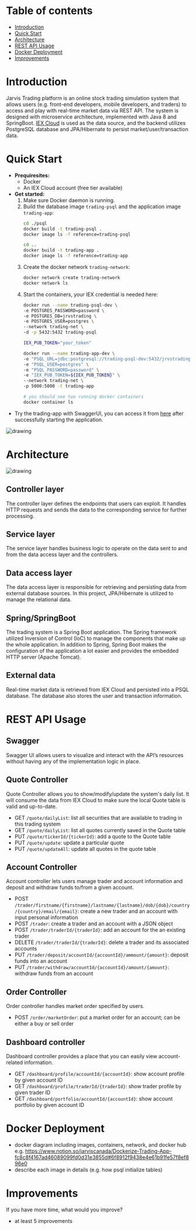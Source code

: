 # Table of contents
* [Introduction](#Introduction)
* [Quick Start](#Quick-Start)
* [Architecture](#Architecture)
* [REST API Usage](#REST-API-Usage)
* [Docker Deployment](#Docker-Deplotment)
* [Improvements](#Improvements)

# Introduction
Jarvis Trading platform is an online stock trading simulation system that allows users (e.g. front-end developers, mobile developers, and traders) to access and play with real-time market data via REST API. The system is designed with microservice architecture, implemented with Java 8 and SpringBoot. [IEX Cloud](https://iexcloud.io/) is used as the data source, and the backend utilizes PostgreSQL database and JPA/Hibernate to persist market/user/transaction data.

# Quick Start
- **Prequiresites:**
	- Docker
	- An IEX Cloud account (free tier available)
- **Get started:**
	1. Make sure Docker daemon is running.
	2. Build the database image `trading-psql` and the application image `trading-app`:
		``` sh
		cd ./psql
		docker build -t trading-psql .
		docker image ls -f reference=trading-psql

		cd ..
		docker build -t trading-app .
		docker image ls -f reference=trading-app
		```
	3. Create the docker network `trading-network`:
		``` sh
		docker network create trading-network
		docker network ls
		```
  	4. Start the containers, your IEX credential is needed here: 
		```sh
		docker run --name trading-psql-dev \
		-e POSTGRES_PASSWORD=password \
		-e POSTGRES_DB=jrvstrading \
		-e POSTGRES_USER=postgres \
		--network trading-net \
		-d -p 5432:5432 trading-psql

		IEX_PUB_TOKEN="your_token"

		docker run --name trading-app-dev \
		-e "PSQL_URL=jdbc:postgresql://trading-psql-dev:5432/jrvstrading" \
		-e "PSQL_USER=postgres" \
		-e "PSQL_PASSWORD=password" \
		-e "IEX_PUB_TOKEN=${IEX_PUB_TOKEN}" \
		--network trading-net \
		-p 5000:5000 -t trading-app

		# you should see two running docker containers
		docker container ls
		```
- Try the trading-app with SwaggerUI, you can access it from [here](http://localhost:8080/swagger-ui.html#/)
after successfully starting the application.

<img src="../assets/swagger.png" alt="drawing"/>


# Architecture
<img src="../assets/mvc.png" alt="drawing"/>

## Controller layer
The controller layer defines the endpoints that users can exploit. It handles HTTP requests and sends the data to the corresponding service for further processing.

## Service layer
The service layer handles business logic to operate on the data sent to and from the data access layer and the controllers.

## Data access layer
The data access layer is responsible for retrieving and persisting data from external database sources. In this project, JPA/Hibernate is utilized to manage the relational data. 

## Spring/SpringBoot
The trading system is a Spring Boot application. The Spring framework utilized Inversion of Control (IoC) to manage the components that make up the whole application. In addition to Spring, Spring Boot makes the configuration of the application a lot easier and provides the embedded HTTP server (Apache Tomcat).

## External data
Real-time market data is retrieved from IEX Cloud and persisted into a PSQL database.  The database also stores the user and transaction information.

# REST API Usage
## Swagger
Swagger UI allows users to visualize and interact with the API’s resources without having any of the implementation logic in place.

## Quote Controller
Quote Controller allows you to show/modify/update the system's daily list. It will consume the data from IEX Cloud to make sure the local Quote table is valid and up-to-date. 
- GET `/quote/dailyList`: list all securities that are available to trading in this trading system
- GET `/quote/dailyList`: list all quotes currently saved in the Quote table
- PUT `/quote/tickerId/{tickerId}`: add a quote to the Quote table
- PUT `/quote/update`: update a particular quote
- PUT `/quote/updateAll`: update all quotes in the quote table

## Account Controller
Account controller lets users manage trader and account information and deposit and withdraw funds to/from a given account.
- POST `/trader/firstname/{firstname}/lastname/{lastname}/dob/{dob}/country/{country}/email/{email}`:
create a new trader and an account with input personal information
- POST `/trader`: create a trader and an account with a JSON object
- POST `/trader/traderId/{traderId}`: add an account for the an existing trader
- DELETE `/trader/traderId/{traderId}`: delete a trader and its associated accounts
- PUT `/trader/deposit/accountId/{accountId}/ammount/{amount}`: deposit funds into an account
- PUT `/trader/withdraw/accountId/{accountId}/amount/{amount}`: withdraw funds from an account

## Order Controller
Order controller handles market order specified by users.
- POST `/order/marketOrder`: put a market order for an account; can be either a buy or sell order

## Dashboard controller
Dashboard controller provides a place that you can easily view account-related information.
- GET `/dashboard/profile/accountId/{accountId}`: show account profile by given account ID
- GET `/dashboard/profile/traderId/{traderId}`: show trader profile by given trader ID
- GET `/dashboard/portfolio/accountId/{accountId}`: show account portfolio by given account ID

# Docker Deployment
- docker diagram including images, containers, network, and docker hub
e.g. https://www.notion.so/jarviscanada/Dockerize-Trading-App-fc8c8f4167ad46089099fd0d31e3855d#6f8912f9438e4e61b91fe57f8ef896e0
- describe each image in details (e.g. how psql initialize tables)

# Improvements
If you have more time, what would you improve?
- at least 5 improvements
